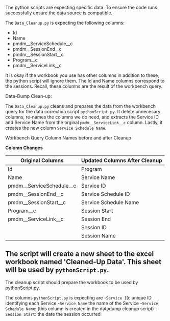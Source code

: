 The python scripts are expecting specific data. To ensure the code runs successfully ensure the data source is compatible. 

The `Data_Cleanup.py` is expecting the following columns:
- Id
- Name
- pmdm__ServiceSchedule__c
- pmdm__SessionEnd__c
- pmdm__SessionStart__c
- Program__c
- pmdm__ServiceLink__c

It is okay if the workbook you use has other columns in addition to these, the python script will ignore them. The Id and Name columns correspond to the sessions. 
Recall, these columns are the result of the workbench query. 

Data-Dump Clean-up:

The `Data_Cleanup.py` cleans and prepares the data from the workbench query for the data correction script `pythonScript.py`.
It delete unnecesary columns, re-names the columns we do need, and extracts the Service ID and Service Name from the orginal `pmdm__ServiceLink__c` column. 
Lastly, it creates the new column `Service Schedule Name`.


Workbench Query Column Names before and after Cleanup

**Column Changes**

| **Original Columns**                      | **Updated Columns After Cleanup**              |
|-------------------------------------------|------------------------------------------------|
| Id                                        | Program                                        |
| Name                                      | Service Name                                   |
| pmdm__ServiceSchedule__c                  | Service ID                                     |
| pmdm__SessionEnd__c                       | Service Schedule ID                            |
| pmdm__SessionStart__c                     | Service Schedule Name                          |
| Program__c                                | Session Start                                  |
| pmdm__ServiceLink__c                      | Session End                                    |
|                                           | Session ID                                     |
|                                           | Session Name                                   |


The script will create a new sheet to the excel workbook named 'Cleaned-Up Data'. This sheet will be used by `pythonScript.py`. 
-----------------------------------------------------------------------------------------------------------------------------------------------------
The cleanup script should prepare the workbook to be used by pythonScript.py. 

The columns `pythonScript.py` is expecting are
-`Service ID`: unique ID identifying each Service
-`Service Name` the name of the Service
-`Service Schedule Name`: (this column is created in the datadump cleanup script)
-`Session Start`: the date the session occurred 

